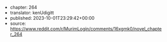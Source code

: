 - chapter: 264
- translator: kenUdigitt
- published: 2023-10-01T23:29:42+00:00
- source: https://www.reddit.com/r/MurimLogin/comments/16xgmk0/novel_chapter_264
